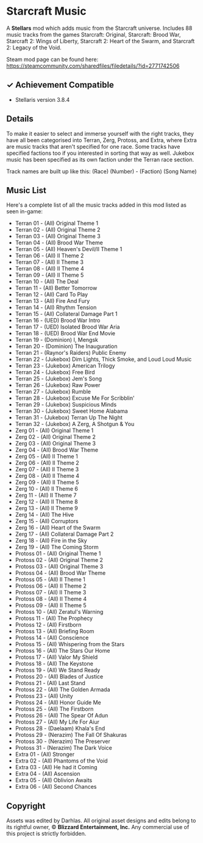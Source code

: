 # Starcraft Music

A **Stellars** mod which adds music from the Starcraft universe.
Includes 88 music tracks from the games Starcraft: Original, Starcraft: Brood War, Starcraft 2: Wings of Liberty, Starcraft 2: Heart of the Swarm, and Starcraft 2: Legacy of the Void.

Steam mod page can be found here: https://steamcommunity.com/sharedfiles/filedetails/?id=2771742506

## ✓ Achievement Compatible
- Stellaris version 3.8.4

## Details
To make it easier to select and immerse yourself with the right tracks, they have all been categorised into Terran, Zerg, Protoss, and Extra, where Extra are music tracks that aren't specified for one race. Some tracks have specified factions too if you interested in sorting that way as well. Jukebox music has been specified as its own faction under the Terran race section.

Track names are built up like this:
(Race) (Number) - (Faction) (Song Name)

## Music List
Here's a complete list of all the music tracks added in this mod listed as seen in-game:
- Terran 01 - (All) Original Theme 1
- Terran 02 - (All) Original Theme 2
- Terran 03 - (All) Original Theme 3
- Terran 04 - (All) Brood War Theme
- Terran 05 - (All) Heaven's Devil/II Theme 1
- Terran 06 - (All) II Theme 2
- Terran 07 - (All) II Theme 3
- Terran 08 - (All) II Theme 4
- Terran 09 - (All) II Theme 5
- Terran 10 - (All) The Deal
- Terran 11 - (All) Better Tomorrow
- Terran 12 - (All) Card To Play
- Terran 13 - (All) Fire And Fury
- Terran 14 - (All) Rhythm Tension
- Terran 15 - (All) Collateral Damage Part 1
- Terran 16 - (UED) Brood War Intro
- Terran 17 - (UED) Isolated Brood War Aria
- Terran 18 - (UED) Brood War End Movie
- Terran 19 - (Dominion) I, Mengsk
- Terran 20 - (Dominion) The Inauguration
- Terran 21 - (Raynor's Raiders) Public Enemy
- Terran 22 - (Jukebox) Dim Lights, Thick Smoke, and Loud Loud Music
- Terran 23 - (Jukebox) American Trilogy
- Terran 24 - (Jukebox) Free Bird
- Terran 25 - (Jukebox) Jem's Song
- Terran 26 - (Jukebox) Raw Power
- Terran 27 - (Jukebox) Rumble
- Terran 28 - (Jukebox) Excuse Me For Scribblin'
- Terran 29 - (Jukebox) Suspicious Minds
- Terran 30 - (Jukebox) Sweet Home Alabama
- Terran 31 - (Jukebox) Terran Up The Night
- Terran 32 - (Jukebox) A Zerg, A Shotgun & You
- Zerg 01 - (All) Original Theme 1
- Zerg 02 - (All) Original Theme 2
- Zerg 03 - (All) Original Theme 3
- Zerg 04 - (All) Brood War Theme
- Zerg 05 - (All) II Theme 1
- Zerg 06 - (All) II Theme 2
- Zerg 07 - (All) II Theme 3
- Zerg 08 - (All) II Theme 4
- Zerg 09 - (All) II Theme 5
- Zerg 10 - (All) II Theme 6
- Zerg 11 - (All) II Theme 7
- Zerg 12 - (All) II Theme 8
- Zerg 13 - (All) II Theme 9
- Zerg 14 - (All) The Hive
- Zerg 15 - (All) Corruptors
- Zerg 16 - (All) Heart of the Swarm
- Zerg 17 - (All) Collateral Damage Part 2
- Zerg 18 - (All) Fire in the Sky
- Zerg 19 - (All) The Coming Storm
- Protoss 01 - (All) Original Theme 1
- Protoss 02 - (All) Original Theme 2
- Protoss 03 - (All) Original Theme 3
- Protoss 04 - (All) Brood War Theme
- Protoss 05 - (All) II Theme 1
- Protoss 06 - (All) II Theme 2
- Protoss 07 - (All) II Theme 3
- Protoss 08 - (All) II Theme 4
- Protoss 09 - (All) II Theme 5
- Protoss 10 - (All) Zeratul's Warning
- Protoss 11 - (All) The Prophecy
- Protoss 12 - (All) Firstborn
- Protoss 13 - (All) Briefing Room
- Protoss 14 - (All) Conscience
- Protoss 15 - (All) Whispering from the Stars
- Protoss 16 - (All) The Stars Our Home
- Protoss 17 - (All) Valor My Shield
- Protoss 18 - (All) The Keystone
- Protoss 19 - (All) We Stand Ready
- Protoss 20 - (All) Blades of Justice
- Protoss 21 - (All) Last Stand
- Protoss 22 - (All) The Golden Armada
- Protoss 23 - (All) Unity
- Protoss 24 - (All) Honor Guide Me
- Protoss 25 - (All) The Firstborn
- Protoss 26 - (All) The Spear Of Adun
- Protoss 27 - (All) My Life For Aiur
- Protoss 28 - (Daelaam) Khala's End
- Protoss 29 - (Nerazim) The Fall Of Shakuras
- Protoss 30 - (Nerazim) The Preserver
- Protoss 31 - (Nerazim) The Dark Voice
- Extra 01 - (All) Stronger
- Extra 02 - (All) Phantoms of the Void
- Extra 03 - (All) He had it Coming
- Extra 04 - (All) Ascension
- Extra 05 - (All) Oblivion Awaits
- Extra 06 - (All) Second Chances

## Copyright
Assets was edited by Darhlas.
All original asset designs and edits belong to its rightful owner, © **Blizzard Entertainment, Inc.**
Any commercial use of this project is strictly forbidden.
